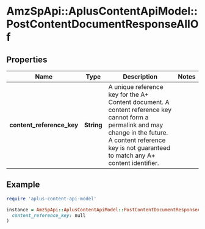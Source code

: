 # AmzSpApi::AplusContentApiModel::PostContentDocumentResponseAllOf

## Properties

| Name | Type | Description | Notes |
| ---- | ---- | ----------- | ----- |
| **content_reference_key** | **String** | A unique reference key for the A+ Content document. A content reference key cannot form a permalink and may change in the future. A content reference key is not guaranteed to match any A+ content identifier. |  |

## Example

```ruby
require 'aplus-content-api-model'

instance = AmzSpApi::AplusContentApiModel::PostContentDocumentResponseAllOf.new(
  content_reference_key: null
)
```

